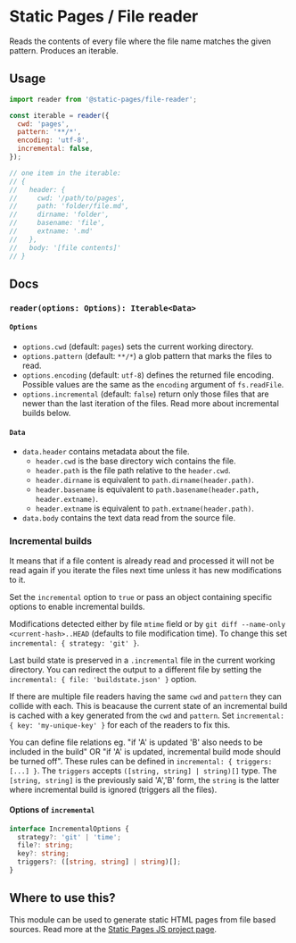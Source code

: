 # Static Pages / File reader
Reads the contents of every file where the file name matches the given pattern. Produces an iterable.

## Usage
```js
import reader from '@static-pages/file-reader';

const iterable = reader({
  cwd: 'pages',
  pattern: '**/*',
  encoding: 'utf-8',
  incremental: false,
});

// one item in the iterable:
// {
//   header: {
//     cwd: '/path/to/pages',
//     path: 'folder/file.md',
//     dirname: 'folder',
//     basename: 'file',
//     extname: '.md'
//   },
//   body: '[file contents]'
// }
```

## Docs

### __`reader(options: Options): Iterable<Data>`__

#### `Options`
- `options.cwd` (default: `pages`) sets the current working directory.
- `options.pattern` (default: `**/*`) a glob pattern that marks the files to read.
- `options.encoding` (default: `utf-8`) defines the returned file encoding. Possible values are the same as the `encoding` argument of `fs.readFile`.
- `options.incremental` (default: `false`) return only those files that are newer than the last iteration of the files. Read more about incremental builds below.

#### `Data`
- `data.header` contains metadata about the file.
  - `header.cwd` is the base directory wich contains the file.
  - `header.path` is the file path relative to the `header.cwd`.
  - `header.dirname` is equivalent to `path.dirname(header.path)`.
  - `header.basename` is equivalent to `path.basename(header.path, header.extname)`.
  - `header.extname` is equivalent to `path.extname(header.path)`.
- `data.body` contains the text data read from the source file.

### Incremental builds
It means that if a file content is already read and processed it will not be read again if you iterate the files next time unless it has new modifications to it.

Set the `incremental` option to `true` or pass an object containing specific options to enable incremental builds.

Modifications detected either by file `mtime` field or by `git diff --name-only <current-hash>..HEAD` (defaults to file modification time).
To change this set `incremental: { strategy: 'git' }`.

Last build state is preserved in a `.incremental` file in the current working directory. You can redirect the output to a different file by setting the `incremental: { file: 'buildstate.json' }` option.

If there are multiple file readers having the same `cwd` and `pattern` they can collide with each. This is beacause the current state of an incremental build is cached with a key generated from the `cwd` and `pattern`. Set `incremental: { key: 'my-unique-key' }` for each of the readers to fix this.

You can define file relations eg. "if 'A' is updated 'B' also needs to be included in the build" OR "if 'A' is updated, incremental build mode should be turned off".
These rules can be defined in `incremental: { triggers: [...] }`. The `triggers` accepts `([string, string] | string)[]` type. The `[string, string]` is the previously said 'A','B' form, the `string` is the latter where incremental build is ignored (triggers all the files).

#### Options of `incremental`
```ts
interface IncrementalOptions {
  strategy?: 'git' | 'time';
  file?: string;
  key?: string;
  triggers?: ([string, string] | string)[];
}
```

## Where to use this?
This module can be used to generate static HTML pages from file based sources. Read more at the [Static Pages JS project page](https://staticpagesjs.github.io/).
